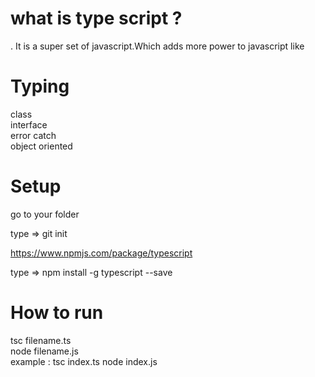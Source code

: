# what is type script ?

. It is a super set of javascript.Which adds more power to javascript like

# Typing
class <br>
interface <br>
error catch <br>
object oriented <br>

# Setup
go to your folder

type => git init

https://www.npmjs.com/package/typescript

type => npm install -g typescript --save


# How to run 

 tsc filename.ts <br>
 node filename.js <br>
 example :  tsc index.ts
            node index.js
